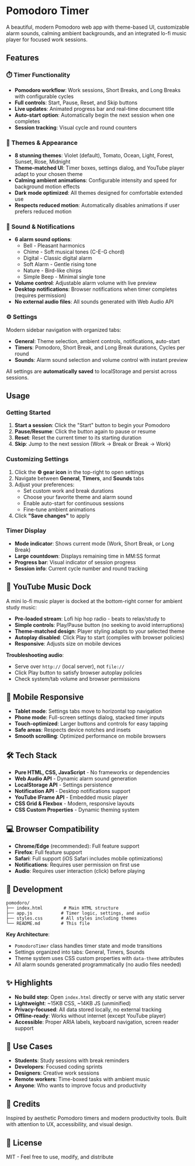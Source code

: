 # Pomodoro Timer

A beautiful, modern Pomodoro web app with theme-based UI, customizable alarm sounds, calming ambient backgrounds, and an integrated lo-fi music player for focused work sessions.

## Features

### ⏱️ Timer Functionality
- **Pomodoro workflow**: Work sessions, Short Breaks, and Long Breaks with configurable cycles
- **Full controls**: Start, Pause, Reset, and Skip buttons
- **Live updates**: Animated progress bar and real-time document title
- **Auto-start option**: Automatically begin the next session when one completes
- **Session tracking**: Visual cycle and round counters

### 🎨 Themes & Appearance
- **8 stunning themes**: Violet (default), Tomato, Ocean, Light, Forest, Sunset, Rose, Midnight
- **Theme-matched UI**: Timer boxes, settings dialog, and YouTube player adapt to your chosen theme
- **Calming ambient animations**: Configurable intensity and speed for background motion effects
- **Dark mode optimized**: All themes designed for comfortable extended use
- **Respects reduced motion**: Automatically disables animations if user prefers reduced motion

### 🔔 Sound & Notifications
- **6 alarm sound options**:
  - Bell - Pleasant harmonics
  - Chime - Soft musical tones (C-E-G chord)
  - Digital - Classic digital alarm
  - Soft Alarm - Gentle rising tone
  - Nature - Bird-like chirps
  - Simple Beep - Minimal single tone
- **Volume control**: Adjustable alarm volume with live preview
- **Desktop notifications**: Browser notifications when timer completes (requires permission)
- **No external audio files**: All sounds generated with Web Audio API

### ⚙️ Settings
Modern sidebar navigation with organized tabs:
- **General**: Theme selection, ambient controls, notifications, auto-start
- **Timers**: Pomodoro, Short Break, and Long Break durations, Cycles per round
- **Sounds**: Alarm sound selection and volume control with instant preview

All settings are **automatically saved** to localStorage and persist across sessions.

## Usage

### Getting Started
1. **Start a session**: Click the "Start" button to begin your Pomodoro
2. **Pause/Resume**: Click the button again to pause or resume
3. **Reset**: Reset the current timer to its starting duration
4. **Skip**: Jump to the next session (Work → Break or Break → Work)

### Customizing Settings
1. Click the **⚙️ gear icon** in the top-right to open settings
2. Navigate between **General**, **Timers**, and **Sounds** tabs
3. Adjust your preferences:
   - Set custom work and break durations
   - Choose your favorite theme and alarm sound
   - Enable auto-start for continuous sessions
   - Fine-tune ambient animations
4. Click **"Save changes"** to apply

### Timer Display
- **Mode indicator**: Shows current mode (Work, Short Break, or Long Break)
- **Large countdown**: Displays remaining time in MM:SS format
- **Progress bar**: Visual indicator of session progress
- **Session info**: Current cycle number and round tracking

## 🎵 YouTube Music Dock
A mini lo-fi music player is docked at the bottom-right corner for ambient study music:
- **Pre-loaded stream**: Lofi hip hop radio - beats to relax/study to
- **Simple controls**: Play/Pause button (no seeking to avoid interruptions)
- **Theme-matched design**: Player styling adapts to your selected theme
- **Autoplay disabled**: Click Play to start (complies with browser policies)
- **Responsive**: Adjusts size on mobile devices

**Troubleshooting audio**:
- Serve over `http://` (local server), not `file://`
- Click Play button to satisfy browser autoplay policies
- Check system/tab volume and browser permissions

## 📱 Mobile Responsive
- **Tablet mode**: Settings tabs move to horizontal top navigation
- **Phone mode**: Full-screen settings dialog, stacked timer inputs
- **Touch-optimized**: Larger buttons and controls for easy tapping
- **Safe areas**: Respects device notches and insets
- **Smooth scrolling**: Optimized performance on mobile browsers

## 🛠️ Tech Stack
- **Pure HTML, CSS, JavaScript** - No frameworks or dependencies
- **Web Audio API** - Dynamic alarm sound generation
- **LocalStorage API** - Settings persistence
- **Notification API** - Desktop notifications support
- **YouTube IFrame API** - Embedded music player
- **CSS Grid & Flexbox** - Modern, responsive layouts
- **CSS Custom Properties** - Dynamic theming system

## 💻 Browser Compatibility
- **Chrome/Edge** (recommended): Full feature support
- **Firefox**: Full feature support
- **Safari**: Full support (iOS Safari includes mobile optimizations)
- **Notifications**: Requires user permission on first use
- **Audio**: Requires user interaction (click) before playing

## 📁 Development
```
pomodoro/
├── index.html        # Main HTML structure
├── app.js           # Timer logic, settings, and audio
├── styles.css       # All styles including themes
└── README.md        # This file
```

**Key Architecture**:
- `PomodoroTimer` class handles timer state and mode transitions
- Settings organized into tabs: General, Timers, Sounds
- Theme system uses CSS custom properties with `data-theme` attributes
- All alarm sounds generated programmatically (no audio files needed)

## ✨ Highlights
- **No build step**: Open `index.html` directly or serve with any static server
- **Lightweight**: ~15KB CSS, ~14KB JS (unminified)
- **Privacy-focused**: All data stored locally, no external tracking
- **Offline-ready**: Works without internet (except YouTube player)
- **Accessible**: Proper ARIA labels, keyboard navigation, screen reader support

## 🎯 Use Cases
- **Students**: Study sessions with break reminders
- **Developers**: Focused coding sprints
- **Designers**: Creative work sessions
- **Remote workers**: Time-boxed tasks with ambient music
- **Anyone**: Who wants to improve focus and productivity

## 🙏 Credits
Inspired by aesthetic Pomodoro timers and modern productivity tools. Built with attention to UX, accessibility, and visual design.

## 📄 License
MIT - Feel free to use, modify, and distribute


